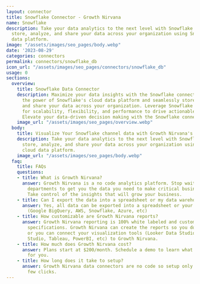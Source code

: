 ```yaml
---
layout: connector
title: Snowflake Connector - Growth Nirvana
name: Snowflake
description: Take your data analytics to the next level with Snowflake. Seamlessly
  store, analyze, and share your data across your organization using Snowflake's cloud
  data platform.
image: "/assets/images/seo_pages/body.webp"
date: '2023-08-29'
categories: connectors
permalink: connectors/snowflake_db
icon_url: "/assets/images/seo_pages/connectors/snowflake_db"
usage: 0
sections:
  overview:
    title: Snowflake Data Connector
    description: Maximize your data insights with the Snowflake connector. Unlock
      the power of Snowflake's cloud data platform and seamlessly store, analyze,
      and share your data across your organization. Leverage Snowflake's unique architecture
      for scalability, flexibility, and performance to drive actionable business intelligence.
      Elevate your data-driven decision making with the Snowflake connector.
    image_url: "/assets/images/seo_pages/overview.webp"
  body:
    title: Visualize Your Snowflake channel data with Growth Nirvana's Snowflake Connector
    description: Take your data analytics to the next level with Snowflake. Seamlessly
      store, analyze, and share your data across your organization using Snowflake's
      cloud data platform.
    image_url: "/assets/images/seo_pages/body.webp"
  faq:
    title: FAQs
    questions:
    - title: What is Growth Nirvana?
      answer: Growth Nirvana is a no code analytics platform. Stop waiting for other
        departments to get you the data you need to make critical business decisions.
        Take control of the insights that will grow your business.
    - title: Can I export the data into a spreadsheet or my data warehouse?
      answer: Yes, all data can be exported into a spreadsheet or your data warehouse
        (Google BigQuery, AWS, Snowflake, Azure, etc)
    - title: How customizable are Growth Nirvana reports?
      answer: Growth Nirvana reporting is 100% white labeled and customized to your
        specifications. Growth Nirvana can create the reports so you don’t have to
        or you can connect your visualization tools (Looker Data Studio/Google Data
        Studio, Tableau, PowerBI, etc) to Growth Nirvana.
    - title: How much does Growth Nirvana cost?
      answer: Plans start at $200/month. Schedule a demo to learn what plan is best
        for you.
    - title: How long does it take to setup?
      answer: Growth Nirvana data connectors are no code so setup only requires a
        few clicks.
---
```

